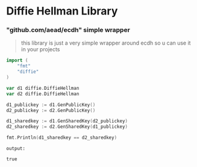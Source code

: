 # Diffie Hellman Library

### "github.com/aead/ecdh" simple wrapper

> this library is just a very simple wrapper around ecdh so u can use it in your projects

```go
import (
    "fmt"
    "diffie"
)

var d1 diffie.DiffieHellman
var d2 diffie.DiffieHellman

d1_publickey := d1.GenPublicKey()
d2_publickey := d2.GenPublicKey()

d1_sharedkey := d1.GenSharedKey(d2_publickey)
d2_sharedkey := d2.GenSharedKey(d1_publickey)

fmt.Println(d1_sharedkey == d2_sharedkey)
```
```
output:

true
```